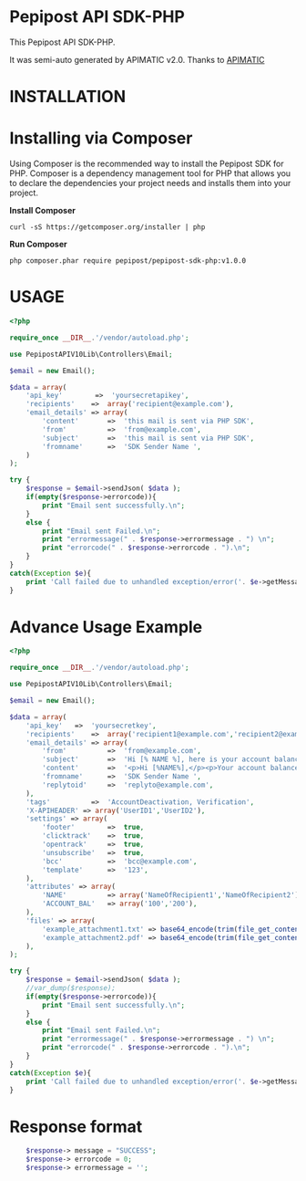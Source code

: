 Pepipost API SDK-PHP
====================
This Pepipost API SDK-PHP.

It was semi-auto generated by APIMATIC v2.0. Thanks to [APIMATIC](http://apimatic.io/)

INSTALLATION
=============

Installing via Composer
=======================
Using Composer is the recommended way to install the Pepipost SDK for PHP. Composer is a dependency management tool for PHP that allows you to declare the dependencies your project needs and installs them into your project.

**Install Composer**
```
curl -sS https://getcomposer.org/installer | php
```
**Run Composer**
```
php composer.phar require pepipost/pepipost-sdk-php:v1.0.0
```

USAGE
===========
```php
<?php

require_once __DIR__.'/vendor/autoload.php';

use PepipostAPIV10Lib\Controllers\Email;

$email = new Email();

$data = array(
    'api_key'        =>  'yoursecretapikey',
    'recipients'    =>  array('recipient@example.com'),
    'email_details' => array(
        'content'       =>  'this mail is sent via PHP SDK',
        'from'          =>  'from@example.com',
        'subject'       =>  'this mail is sent via PHP SDK',
        'fromname'      =>  'SDK Sender Name ',    
    )
);

try {
    $response = $email->sendJson( $data );
    if(empty($response->errorcode)){
        print "Email sent successfully.\n";
    }
    else {
        print "Email sent Failed.\n";
        print "errormessage(" . $response->errormessage . ") \n";
        print "errorcode(" . $response->errorcode . ").\n";
    }
}
catch(Exception $e){
    print 'Call failed due to unhandled exception/error('. $e->getMessage().')'."\n";
}

```
Advance Usage Example
=====================
```php
<?php

require_once __DIR__.'/vendor/autoload.php';

use PepipostAPIV10Lib\Controllers\Email;

$email = new Email();

$data = array(
    'api_key'   =>  'yoursecretkey',
    'recipients'    =>  array('recipient1@example.com','recipient2@example.com'),
    'email_details' => array(
        'from'          =>  'from@example.com',
        'subject'       =>  'Hi [% NAME %], here is your account balance.',
        'content'       =>  '<p>Hi [%NAME%],</p><p>Your account balance is [% ACCOUNT_BAL %].</p>',
        'fromname'      =>  'SDK Sender Name ',
        'replytoid'     =>  'replyto@example.com',
    ),
    'tags'          =>  'AccountDeactivation, Verification',
    'X-APIHEADER' => array('UserID1','UserID2'),
    'settings' => array(
        'footer'        =>  true,
        'clicktrack'    =>  true,
        'opentrack'     =>  true,
        'unsubscribe'   =>  true,
        'bcc'           =>  'bcc@example.com',
        'template'      =>  '123',
    ),
    'attributes' => array(
        'NAME'          => array('NameOfRecipient1','NameOfRecipient2'),
        'ACCOUNT_BAL'   => array('100','200'),
    ),    
    'files' => array(
        'example_attachment1.txt' => base64_encode(trim(file_get_contents('/path/to/file.txt'))),
        'example_attachment2.pdf' => base64_encode(trim(file_get_contents('/path/to/file.pdf'))),
    ),  
);

try {
    $response = $email->sendJson( $data );
    //var_dump($response);
    if(empty($response->errorcode)){
        print "Email sent successfully.\n";
    }
    else {
        print "Email sent Failed.\n";
        print "errormessage(" . $response->errormessage . ") \n";
        print "errorcode(" . $response->errorcode . ").\n";
    }
}
catch(Exception $e){
    print 'Call failed due to unhandled exception/error('. $e->getMessage().')'."\n";
}

```
   
Response format
===============
```php
    $response-> message = "SUCCESS";
    $response-> errorcode = 0;
    $response-> errormessage = '';
```


